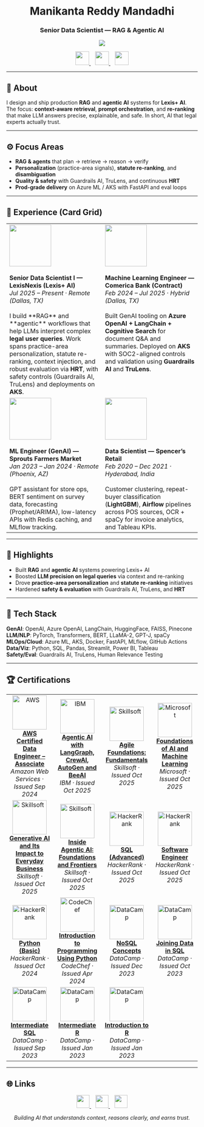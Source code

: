 <h1 align="center">Manikanta Reddy Mandadhi</h1>
<h3 align="center">Senior Data Scientist — RAG & Agentic AI</h3>

<p align="center">
  <a href="https://www.manikantabio.com" target="_blank">
    <img src="[https://img.shields.io/badge/Portfolio-manikantabio.com-0B72E7?style=for-the-badge](https://github.com/Mani9006/pulse-robot-template-28729/blob/main/public/logos/website_logo.png)" />
  </a>
</p>

<p align="center">
  <a href="https://www.linkedin.com/in/reddy1999" target="_blank" title="LinkedIn">
    <img src="https://github.com/Mani9006/pulse-robot-template-28729/raw/main/public/logos/linkedin.jpg" width="36" />
  </a>&nbsp;&nbsp;
  <a href="mailto:manikantareddyman@gmail.com" title="Email">
    <img src="https://github.com/Mani9006/pulse-robot-template-28729/raw/main/public/logos/gmail.png" width="36" />
  </a>&nbsp;&nbsp;
  <a href="https://github.com/Mani9006" target="_blank" title="GitHub">
    <img src="https://github.com/Mani9006/pulse-robot-template-28729/raw/main/public/logos/github.png" width="36" />
  </a>
</p>

---

## 🧠 About
I design and ship production **RAG** and **agentic AI** systems for **Lexis+ AI**. The focus: **context-aware retrieval**, **prompt orchestration**, and **re-ranking** that make LLM answers precise, explainable, and safe. In short, AI that legal experts actually trust.

---

## ⚙️ Focus Areas
- **RAG & agents** that plan → retrieve → reason → verify  
- **Personalization** (practice-area signals), **statute re-ranking**, and **disambiguation**  
- **Quality & safety** with Guardrails AI, TruLens, and continuous **HRT**  
- **Prod-grade delivery** on Azure ML / AKS with FastAPI and eval loops

---

## 💼 Experience (Card Grid)

<table>
<tr>

<td width="50%" valign="top">
  <div align="left">
    <img src="https://github.com/Mani9006/pulse-robot-template-28729/raw/main/public/logos/lexisnexi.jpeg" width="110"><br><br>
    <b>Senior Data Scientist I — LexisNexis (Lexis+ AI)</b><br>
    <i>Jul 2025 – Present · Remote (Dallas, TX)</i><br><br>
    I build **RAG** and **agentic** workflows that help LLMs interpret complex <b>legal user queries</b>. Work spans
    practice-area personalization, statute re-ranking, context injection, and robust evaluation via <b>HRT</b>,
    with safety controls (Guardrails AI, TruLens) and deployments on <b>AKS</b>.
  </div>
</td>

<td width="50%" valign="top">
  <div align="left">
    <img src="https://github.com/Mani9006/pulse-robot-template-28729/raw/main/public/logos/Comerica.jpg" width="110"><br><br>
    <b>Machine Learning Engineer — Comerica Bank (Contract)</b><br>
    <i>Feb 2024 – Jul 2025 · Hybrid (Dallas, TX)</i><br><br>
    Built GenAI tooling on <b>Azure OpenAI + LangChain + Cognitive Search</b> for document Q&A and summaries.
    Deployed on <b>AKS</b> with SOC2-aligned controls and validation using <b>Guardrails AI</b> and <b>TruLens</b>.
  </div>
</td>

</tr>
<tr>

<td width="50%" valign="top">
  <div align="left">
    <img src="https://github.com/Mani9006/pulse-robot-template-28729/raw/main/public/logos/Sprouts.png" width="110"><br><br>
    <b>ML Engineer (GenAI) — Sprouts Farmers Market</b><br>
    <i>Jan 2023 – Jan 2024 · Remote (Phoenix, AZ)</i><br><br>
    GPT assistant for store ops, BERT sentiment on survey data, forecasting (Prophet/ARIMA), low-latency APIs
    with Redis caching, and MLflow tracking.
  </div>
</td>

<td width="50%" valign="top">
  <div align="left">
    <img src="https://github.com/Mani9006/pulse-robot-template-28729/raw/main/public/logos/SPENCERS.png" width="110"><br><br>
    <b>Data Scientist — Spencer’s Retail</b><br>
    <i>Feb 2020 – Dec 2021 · Hyderabad, India</i><br><br>
    Customer clustering, repeat-buyer classification (<b>LightGBM</b>), <b>Airflow</b> pipelines across POS sources,
    OCR + spaCy for invoice analytics, and Tableau KPIs.
  </div>
</td>

</tr>
</table>

---

## 🧩 Highlights
- Built **RAG** and **agentic AI** systems powering Lexis+ AI  
- Boosted **LLM precision on legal queries** via context and re-ranking  
- Drove **practice-area personalization** and **statute re-ranking** initiatives  
- Hardened **safety & evaluation** with Guardrails AI, TruLens, and **HRT**

---

## 🧰 Tech Stack
**GenAI**: OpenAI, Azure OpenAI, LangChain, HuggingFace, FAISS, Pinecone  
**LLM/NLP**: PyTorch, Transformers, BERT, LLaMA-2, GPT-J, spaCy  
**MLOps/Cloud**: Azure ML, AKS, Docker, FastAPI, MLflow, GitHub Actions  
**Data/Viz**: Python, SQL, Pandas, Streamlit, Power BI, Tableau  
**Safety/Eval**: Guardrails AI, TruLens, Human Relevance Testing

---

## 🏆 Certifications
<!-- uses exact filenames in pulse-robot-template-28729/public/logos -->
<table>
<tr>

<td align="center" width="180">
  <img src="https://github.com/Mani9006/pulse-robot-template-28729/raw/main/public/logos/aws-logo.svg" width="90" alt="AWS"/><br>
  <b><a href="https://cp.certmetrics.com/amazon/en/public/verify/credential/3e16f1ea98cd434cac93533eca5dd413" target="_blank">AWS Certified Data Engineer – Associate</a></b><br>
  <i>Amazon Web Services · Issued Sep 2024</i>
</td>

<td align="center" width="180">
  <img src="https://github.com/Mani9006/pulse-robot-template-28729/raw/main/public/logos/ibm-logo.png" width="90" alt="IBM"/><br>
  <b><a href="https://www.coursera.org/account/accomplishments/verify/7RA565ABT4RL" target="_blank">Agentic AI with LangGraph, CrewAI, AutoGen and BeeAI</a></b><br>
  <i>IBM · Issued Oct 2025</i>
</td>

<td align="center" width="180">
  <img src="https://github.com/Mani9006/pulse-robot-template-28729/raw/main/public/logos/skillsoft-logo.png" width="90" alt="Skillsoft"/><br>
  <b><a href="https://skillsoft.digitalbadges.skillsoft.com/db23a449-5a3c-4cec-97a1-b7d3af7bb75c#acc.mISHW9Xi" target="_blank">Agile Foundations: Fundamentals</a></b><br>
  <i>Skillsoft · Issued Oct 2025</i>
</td>

<td align="center" width="180">
  <img src="https://github.com/Mani9006/pulse-robot-template-28729/raw/main/public/logos/microsoft-logo.png" width="90" alt="Microsoft"/><br>
  <b><a href="https://www.coursera.org/account/accomplishments/verify/I9XE69UWM2CY" target="_blank">Foundations of AI and Machine Learning</a></b><br>
  <i>Microsoft · Issued Oct 2025</i>
</td>

</tr>
<tr>

<td align="center" width="180">
  <img src="https://github.com/Mani9006/pulse-robot-template-28729/raw/main/public/logos/skillsoft-logo.png" width="90" alt="Skillsoft"/><br>
  <b><a href="https://skillsoft.digitalbadges.skillsoft.com/89fa71f4-45d5-4f75-aff5-5ceaecb498e8#acc.QzEurg95" target="_blank">Generative AI and Its Impact to Everyday Business</a></b><br>
  <i>Skillsoft · Issued Oct 2025</i>
</td>

<td align="center" width="180">
  <img src="https://github.com/Mani9006/pulse-robot-template-28729/raw/main/public/logos/skillsoft-logo.png" width="90" alt="Skillsoft"/><br>
  <b><a href="https://skillsoft.digitalbadges.skillsoft.com/1225ca35-7678-4270-84df-a4ae026a9503#acc.ioHxJKLr" target="_blank">Inside Agentic AI: Foundations and Frontiers</a></b><br>
  <i>Skillsoft · Issued Oct 2025</i>
</td>

<td align="center" width="180">
  <img src="https://github.com/Mani9006/pulse-robot-template-28729/raw/main/public/logos/HackerRank.png" width="90" alt="HackerRank"/><br>
  <b><a href="https://www.hackerrank.com/certificates/iframe/c396ecf364e2" target="_blank">SQL (Advanced)</a></b><br>
  <i>HackerRank · Issued Oct 2025</i>
</td>

<td align="center" width="180">
  <img src="https://github.com/Mani9006/pulse-robot-template-28729/raw/main/public/logos/HackerRank.png" width="90" alt="HackerRank"/><br>
  <b><a href="https://www.hackerrank.com/certificates/d7d3d1902d1c" target="_blank">Software Engineer</a></b><br>
  <i>HackerRank · Issued Oct 2025</i>
</td>

</tr>
<tr>

<td align="center" width="180">
  <img src="https://github.com/Mani9006/pulse-robot-template-28729/raw/main/public/logos/HackerRank.png" width="90" alt="HackerRank"/><br>
  <b><a href="https://www.hackerrank.com/certificates/ba9ac891ba2a" target="_blank">Python (Basic)</a></b><br>
  <i>HackerRank · Issued Oct 2024</i>
</td>

<td align="center" width="180">
  <img src="https://github.com/Mani9006/pulse-robot-template-28729/raw/main/public/logos/codechef-logo.png" width="90" alt="CodeChef"/><br>
  <b><a href="https://www.codechef.com/certificates/public/10969a2" target="_blank">Introduction to Programming Using Python</a></b><br>
  <i>CodeChef · Issued Apr 2024</i>
</td>

<td align="center" width="180">
  <img src="https://github.com/Mani9006/pulse-robot-template-28729/raw/main/public/logos/datacamp-2.svg" width="90" alt="DataCamp"/><br>
  <b><a href="https://www.datacamp.com/completed/statement-of-accomplishment/course/60a198e11b4a97156b0d22faff98f6c3173b8090" target="_blank">NoSQL Concepts</a></b><br>
  <i>DataCamp · Issued Dec 2023</i>
</td>

<td align="center" width="180">
  <img src="https://github.com/Mani9006/pulse-robot-template-28729/raw/main/public/logos/datacamp-2.svg" width="90" alt="DataCamp"/><br>
  <b><a href="https://www.datacamp.com/completed/statement-of-accomplishment/course/9c084ee6f00d6d0ad0416972d787a076a77ad05d" target="_blank">Joining Data in SQL</a></b><br>
  <i>DataCamp · Issued Oct 2023</i>
</td>

</tr>
<tr>

<td align="center" width="180">
  <img src="https://github.com/Mani9006/pulse-robot-template-28729/raw/main/public/logos/datacamp-2.svg" width="90" alt="DataCamp"/><br>
  <b><a href="https://www.datacamp.com/completed/statement-of-accomplishment/course/d928af6a4d49da09b51b95a3d638ab058b6aa06d" target="_blank">Intermediate SQL</a></b><br>
  <i>DataCamp · Issued Sep 2023</i>
</td>

<td align="center" width="180">
  <img src="https://github.com/Mani9006/pulse-robot-template-28729/raw/main/public/logos/datacamp-2.svg" width="90" alt="DataCamp"/><br>
  <b><a href="https://www.datacamp.com/completed/statement-of-accomplishment/course/84f66a476bc10f616b796493969d4c4e7b533186" target="_blank">Intermediate R</a></b><br>
  <i>DataCamp · Issued Jan 2023</i>
</td>

<td align="center" width="180">
  <img src="https://github.com/Mani9006/pulse-robot-template-28729/raw/main/public/logos/datacamp-2.svg" width="90" alt="DataCamp"/><br>
  <b><a href="https://www.datacamp.com/completed/statement-of-accomplishment/course/c2ca8193167437919c2d02bb8c5666b2b481fe5f" target="_blank">Introduction to R</a></b><br>
  <i>DataCamp · Issued Jan 2023</i>
</td>

<td align="center" width="180"></td>

</tr>
</table>

---

## 🌐 Links
<p align="center">
  <a href="https://www.linkedin.com/in/reddy1999" target="_blank" title="LinkedIn">
    <img src="https://github.com/Mani9006/pulse-robot-template-28729/raw/main/public/logos/linkedin.jpg" width="34" />
  </a>&nbsp;&nbsp;
  <a href="mailto:manikantareddyman@gmail.com" title="Email">
    <img src="https://github.com/Mani9006/pulse-robot-template-28729/raw/main/public/logos/gmail.png" width="34" />
  </a>&nbsp;&nbsp;
  <a href="https://github.com/Mani9006" target="_blank" title="GitHub">
    <img src="https://github.com/Mani9006/pulse-robot-template-28729/raw/main/public/logos/github.png" width="34" />
  </a>
</p>

<p align="center"><i>Building AI that understands context, reasons clearly, and earns trust.</i></p>

